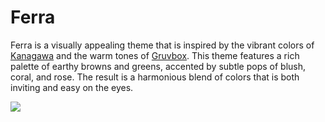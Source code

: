 # Ferra

Ferra is a visually appealing theme that is inspired by the vibrant colors of [Kanagawa](https://github.com/rebelot/kanagawa.nvim) and the warm tones of [Gruvbox](https://github.com/morhetz/gruvbox). This theme features a rich palette of earthy browns and greens, accented by subtle pops of blush, coral, and rose. The result is a harmonious blend of colors that is both inviting and easy on the eyes.

![](https://github.com/casperstorm/ferra/raw/main/assets/screenshot.png)
